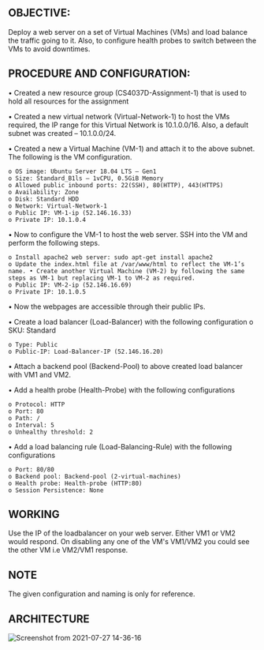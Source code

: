 ## OBJECTIVE: 
Deploy a web server on a set of Virtual Machines (VMs) and load balance the traffic  going to it. Also, to configure health probes to switch between the VMs to avoid downtimes. 

## PROCEDURE AND CONFIGURATION: 
• Created a new resource group (CS4037D-Assignment-1) that is used to hold all  resources for the assignment 

• Created a new virtual network (Virtual-Network-1) to host the VMs required, the IP  range for this Virtual Network is 10.1.0.0/16. Also, a default subnet was created – 10.1.0.0/24.

• Created a new a Virtual Machine (VM-1) and attach it to the above subnet. The  following is the VM configuration. 

    o OS image: Ubuntu Server 18.04 LTS – Gen1 
    o Size: Standard_B1ls – 1vCPU, 0.5GiB Memory 
    o Allowed public inbound ports: 22(SSH), 80(HTTP), 443(HTTPS) 
    o Availability: Zone 
    o Disk: Standard HDD 
    o Network: Virtual-Network-1 
    o Public IP: VM-1-ip (52.146.16.33) 
    o Private IP: 10.1.0.4 
    
• Now to configure the VM-1 to host the web server. SSH into the VM and perform the  following steps. 

    o Install apache2 web server: sudo apt-get install apache2 
    o Update the index.html file at /var/www/html to reflect the VM-1’s name. • Create another Virtual Machine (VM-2) by following the same steps as VM-1 but replacing VM-1 to VM-2 as required. 
    o Public IP: VM-2-ip (52.146.16.69) 
    o Private IP: 10.1.0.5 
    
• Now the webpages are accessible through their public IPs. 

• Create a load balancer (Load-Balancer) with the following configuration o SKU: Standard 

    o Type: Public 
    o Public-IP: Load-Balancer-IP (52.146.16.20) 
    
• Attach a backend pool (Backend-Pool) to above created load balancer with VM1 and  VM2.  

• Add a health probe (Health-Probe) with the following configurations

    o Protocol: HTTP 
    o Port: 80 
    o Path: / 
    o Interval: 5 
    o Unhealthy threshold: 2 
    
• Add a load balancing rule (Load-Balancing-Rule) with the following configurations 

    o Port: 80/80 
    o Backend pool: Backend-pool (2-virtual-machines) 
    o Health probe: Health-probe (HTTP:80) 
    o Session Persistence: None 
    
## WORKING

Use the IP of the loadbalancer on your web server. Either VM1 or VM2 would respond. On disabling any one of the VM's VM1/VM2 you could see the other VM i.e VM2/VM1 response.
    
## NOTE
The given configuration and naming is only for reference.

## ARCHITECTURE

![Screenshot from 2021-07-27 14-36-16](https://user-images.githubusercontent.com/63281605/127127895-f717b612-cf93-460e-b273-803781647563.png)
